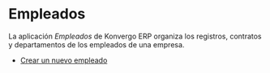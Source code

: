 # Empleados

La aplicación _Empleados_ de Konvergo ERP organiza los registros, contratos y
departamentos de los empleados de una empresa.

  * [Crear un nuevo empleado](employees/new_employee)

